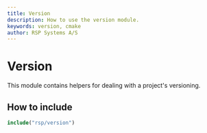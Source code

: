 ```yaml
---
title: Version
description: How to use the version module.
keywords: version, cmake
author: RSP Systems A/S
---
```


# Version

This module contains helpers for dealing with a project's versioning.

## How to include

```cmake
include("rsp/version")
```